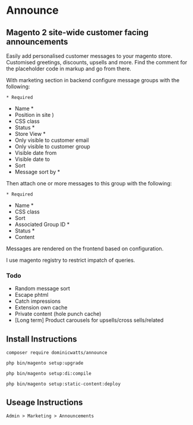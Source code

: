 # Announce

## Magento 2 site-wide customer facing announcements

Easily add personalised customer messages to your magento store. Customised greetings, discounts, upsells and more. Find the comment for the placeholder code in markup and go from there.

With marketing section in backend configure message groups with the following:

    * Required

  - Name *
  - Position in site )
  - CSS class
  - Status * 
  - Store View * 
  - Only visible to customer email
  - Only visible to customer group
  - Visible date from
  - Visible date to
  - Sort
  - Message sort by *

Then attach one or more messages to this group with the following:

    * Required

  - Name *
  - CSS class
  - Sort
  - Associated Group ID *
  - Status *
  - Content

Messages are rendered on the frontend based on configuration.

I use magento registry to restrict impatch of queries.

### Todo

  - Random message sort
  - Escape phtml
  - Catch impressions
  - Extension own cache
  - Private content (hole punch cache)
  - [Long term] Product carousels for upsells/cross sells/related

## Install Instructions

`composer require dominicwatts/announce`

`php bin/magento setup:upgrade`

`php bin/magento setup:di:compile`

`php bin/magento setup:static-content:deploy`

## Useage Instructions

    Admin > Marketing > Announcements